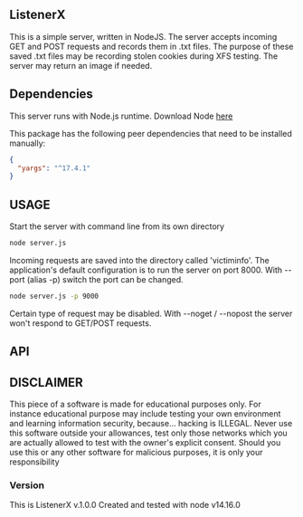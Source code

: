 ## ListenerX

This is a simple server, written in NodeJS.
The server accepts incoming GET and POST requests and records them in .txt files.
The purpose of these saved .txt files may be recording stolen cookies during XFS testing.
The server may return an image if needed.

## Dependencies

This server runs with Node.js runtime.
Download Node [here](https://nodejs.org/)

This package has the following peer dependencies that need to be installed manually:

```json
{
  "yargs": "^17.4.1"
}
```

## USAGE

Start the server with command line from its own directory

```sh
node server.js
```

Incoming requests are saved into the directory called 'victiminfo'.
The application's default configuration is to run the server on port 8000.
With --port (alias -p) switch the port can be changed.

```sh
node server.js -p 9000
```

Certain type of request may be disabled. With --noget / --nopost the server won't respond to GET/POST requests.

## API

## DISCLAIMER

This piece of a software is made for educational purposes only. For instance educational purpose may include testing your own environment and learning information security, because... hacking is ILLEGAL. Never use this software outside your allowances, test only those networks which you are actually allowed to test with the owner's explicit consent.
Should you use this or any other software for malicious purposes, it is only your responsibility

### Version

This is ListenerX v.1.0.0
Created and tested with node v14.16.0
